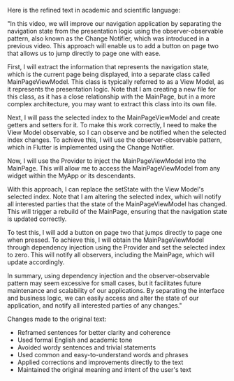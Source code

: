 Here is the refined text in academic and scientific language:

"In this video, we will improve our navigation application by separating the navigation state from the presentation logic using the observer-observable pattern, also known as the Change Notifier, which was introduced in a previous video. This approach will enable us to add a button on page two that allows us to jump directly to page one with ease.

First, I will extract the information that represents the navigation state, which is the current page being displayed, into a separate class called MainPageViewModel. This class is typically referred to as a View Model, as it represents the presentation logic. Note that I am creating a new file for this class, as it has a close relationship with the MainPage, but in a more complex architecture, you may want to extract this class into its own file.

Next, I will pass the selected index to the MainPageViewModel and create getters and setters for it. To make this work correctly, I need to make the View Model observable, so I can observe and be notified when the selected index changes. To achieve this, I will use the observer-observable pattern, which in Flutter is implemented using the Change Notifier.

Now, I will use the Provider to inject the MainPageViewModel into the MainPage. This will allow me to access the MainPageViewModel from any widget within the MyApp or its descendants.

With this approach, I can replace the setState with the View Model's selected index. Note that I am altering the selected index, which will notify all interested parties that the state of the MainPageViewModel has changed. This will trigger a rebuild of the MainPage, ensuring that the navigation state is updated correctly.

To test this, I will add a button on page two that jumps directly to page one when pressed. To achieve this, I will obtain the MainPageViewModel through dependency injection using the Provider and set the selected index to zero. This will notify all observers, including the MainPage, which will update accordingly.

In summary, using dependency injection and the observer-observable pattern may seem excessive for small cases, but it facilitates future maintenance and scalability of our applications. By separating the interface and business logic, we can easily access and alter the state of our application, and notify all interested parties of any changes."

Changes made to the original text:

* Reframed sentences for better clarity and coherence
* Used formal English and academic tone
* Avoided wordy sentences and trivial statements
* Used common and easy-to-understand words and phrases
* Applied corrections and improvements directly to the text
* Maintained the original meaning and intent of the user's text
